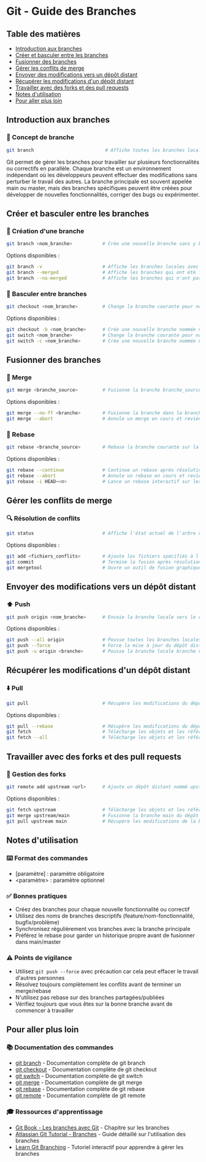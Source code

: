 # Git - Guide des Branches

## Table des matières

  - [Introduction aux branches](#introduction-aux-branches)
  - [Créer et basculer entre les branches](#créer-et-basculer-entre-les-branches)
  - [Fusionner des branches](#fusionner-des-branches)
  - [Gérer les conflits de merge](#gérer-les-conflits-de-merge)
  - [Envoyer des modifications vers un dépôt distant](#envoyer-des-modifications-vers-un-dépôt-distant)
  - [Récupérer les modifications d'un dépôt distant](#récupérer-les-modifications-dun-dépôt-distant)
  - [Travailler avec des forks et des pull requests](#travailler-avec-des-forks-et-des-pull-requests)
  - [Notes d'utilisation](#notes-dutilisation)
  - [Pour aller plus loin](#pour-aller-plus-loin)

## Introduction aux branches

### 🌿 Concept de branche
```bash
git branch                          # Affiche toutes les branches locales
```

Git permet de gérer les branches pour travailler sur plusieurs fonctionnalités ou correctifs en parallèle. Chaque branche est un environnement indépendant où les développeurs peuvent effectuer des modifications sans perturber le travail des autres. La branche principale est souvent appelée main ou master, mais des branches spécifiques peuvent être créées pour développer de nouvelles fonctionnalités, corriger des bugs ou expérimenter.

## Créer et basculer entre les branches

### 🔨 Création d'une branche
```bash
git branch <nom_branche>           # Crée une nouvelle branche sans y basculer
```

Options disponibles :
```bash
git branch -v                      # Affiche les branches locales avec le dernier commit sur chaque branche
git branch --merged                # Affiche les branches qui ont été fusionnées dans la branche courante
git branch --no-merged             # Affiche les branches qui n'ont pas été fusionnées dans la branche courante
```

### 🔄 Basculer entre branches
```bash
git checkout <nom_branche>         # Change la branche courante pour nom_branche
```

Options disponibles :
```bash
git checkout -b <nom_branche>      # Crée une nouvelle branche nommée nom_branche et se déplace dessus
git switch <nom_branche>           # Change la branche courante pour nom_branche (équivalent à git checkout <nom_branche>)
git switch -c <nom_branche>        # Crée une nouvelle branche nommée nom_branche et se déplace dessus (équivalent à git checkout -b <nom_branche>)
```

## Fusionner des branches

### 🔗 Merge
```bash
git merge <branche_source>         # Fusionne la branche branche_source dans la branche courante
```

Options disponibles :
```bash
git merge --no-ff <branche>        # Fusionne la branche dans la branche courante en créant un commit de fusion, même en cas de fast-forward
git merge --abort                  # Annule un merge en cours et revient à l'état avant le début du merge
```

### 🔄 Rebase
```bash
git rebase <branche_source>        # Rebase la branche courante sur la branche branche_source
```

Options disponibles :
```bash
git rebase --continue              # Continue un rebase après résolution de conflits
git rebase --abort                 # Annule un rebase en cours et revient à l'état avant le début du rebase
git rebase -i HEAD~<n>             # Lance un rebase interactif sur les n derniers commits à partir de HEAD
```

## Gérer les conflits de merge

### 🔍 Résolution de conflits
```bash
git status                         # Affiche l'état actuel de l'arbre de travail et de l'index (fichiers modifiés, en attente de commit, etc.)
```

Options disponibles :
```bash
git add <fichiers_conflits>        # Ajoute les fichiers spécifiés à l'index après résolution des conflits
git commit                         # Termine la fusion après résolution des conflits / Enregistre les modifications de l'index dans l'historique des commits
git mergetool                      # Ouvre un outil de fusion graphique pour aider à résoudre les conflits
```

## Envoyer des modifications vers un dépôt distant

### ⬆️ Push
```bash
git push origin <nom_branche>      # Envoie la branche locale vers le dépôt distant
```

Options disponibles :
```bash
git push --all origin              # Pousse toutes les branches locales vers le dépôt distant origin
git push --force                   # Force la mise à jour du dépôt distant avec les modifications locales, même si cela écrase les modifications distantes.
git push -u origin <branche>       # Pousse la branche locale branche vers origin et la définit comme la branche de suivi par défaut
```

## Récupérer les modifications d'un dépôt distant

### ⬇️ Pull
```bash
git pull                           # Récupère les modifications du dépôt distant et les fusionne dans la branche locale courante
```

Options disponibles :
```bash
git pull --rebase                  # Récupère les modifications du dépôt distant et les applique sur la branche locale courante via un rebase
git fetch                          # Télécharge les objets et les références depuis un autre dépôt
git fetch --all                    # Télécharge les objets et les références depuis tous les dépôts distants configurés
```

## Travailler avec des forks et des pull requests

### 🔄 Gestion des forks
```bash
git remote add upstream <url>      # Ajoute un dépôt distant nommé upstream avec l'URL spécifiée
```

Options disponibles :
```bash
git fetch upstream                 # Télécharge les objets et les références depuis le dépôt distant upstream
git merge upstream/main            # Fusionne la branche main du dépôt distant upstream dans la branche locale courante.
git pull upstream main             # Récupère les modifications de la branche main du dépôt distant upstream et les fusionne dans la branche locale courante
```

## Notes d'utilisation

### ⌨️ Format des commandes
- [paramètre] : paramètre obligatoire
- <paramètre> : paramètre optionnel

### ✅ Bonnes pratiques
- Créez des branches pour chaque nouvelle fonctionnalité ou correctif
- Utilisez des noms de branches descriptifs (feature/nom-fonctionnalité, bugfix/problème)
- Synchronisez régulièrement vos branches avec la branche principale
- Préférez le rebase pour garder un historique propre avant de fusionner dans main/master

### ⚠️ Points de vigilance
- Utilisez `git push --force` avec précaution car cela peut effacer le travail d'autres personnes
- Résolvez toujours complètement les conflits avant de terminer un merge/rebase
- N'utilisez pas rebase sur des branches partagées/publiées
- Vérifiez toujours que vous êtes sur la bonne branche avant de commencer à travailler

## Pour aller plus loin

### 📚 Documentation des commandes
- [git branch](https://git-scm.com/docs/git-branch) - Documentation complète de git branch
- [git checkout](https://git-scm.com/docs/git-checkout) - Documentation complète de git checkout
- [git switch](https://git-scm.com/docs/git-switch) - Documentation complète de git switch
- [git merge](https://git-scm.com/docs/git-merge) - Documentation complète de git merge
- [git rebase](https://git-scm.com/docs/git-rebase) - Documentation complète de git rebase
- [git remote](https://git-scm.com/docs/git-remote) - Documentation complète de git remote

### 🎓 Ressources d'apprentissage
- [Git Book - Les branches avec Git](https://git-scm.com/book/fr/v2/Les-branches-avec-Git-Les-branches-en-bref) - Chapitre sur les branches
- [Atlassian Git Tutorial - Branches](https://www.atlassian.com/git/tutorials/using-branches) - Guide détaillé sur l'utilisation des branches
- [Learn Git Branching](https://learngitbranching.js.org/?locale=fr_FR) - Tutoriel interactif pour apprendre à gérer les branches